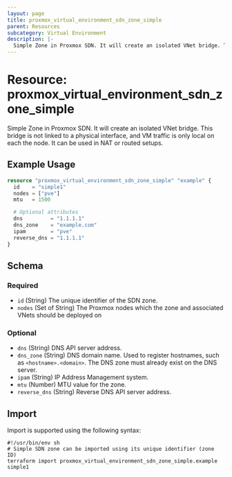 ```yaml
---
layout: page
title: proxmox_virtual_environment_sdn_zone_simple
parent: Resources
subcategory: Virtual Environment
description: |-
  Simple Zone in Proxmox SDN. It will create an isolated VNet bridge. This bridge is not linked to a physical interface, and VM traffic is only local on each the node. It can be used in NAT or routed setups.
---
```


# Resource: proxmox_virtual_environment_sdn_zone_simple

Simple Zone in Proxmox SDN. It will create an isolated VNet bridge. This bridge is not linked to a physical interface, and VM traffic is only local on each the node. It can be used in NAT or routed setups.

## Example Usage

```terraform
resource "proxmox_virtual_environment_sdn_zone_simple" "example" {
  id    = "simple1"
  nodes = ["pve"]
  mtu   = 1500

  # Optional attributes
  dns         = "1.1.1.1"
  dns_zone    = "example.com"
  ipam        = "pve"
  reverse_dns = "1.1.1.1"
}
```

<!-- schema generated by tfplugindocs -->
## Schema

### Required

- `id` (String) The unique identifier of the SDN zone.
- `nodes` (Set of String) The Proxmox nodes which the zone and associated VNets should be deployed on

### Optional

- `dns` (String) DNS API server address.
- `dns_zone` (String) DNS domain name. Used to register hostnames, such as `<hostname>.<domain>`. The DNS zone must already exist on the DNS server.
- `ipam` (String) IP Address Management system.
- `mtu` (Number) MTU value for the zone.
- `reverse_dns` (String) Reverse DNS API server address.

## Import

Import is supported using the following syntax:

```shell
#!/usr/bin/env sh
# Simple SDN zone can be imported using its unique identifier (zone ID)
terraform import proxmox_virtual_environment_sdn_zone_simple.example simple1
```
